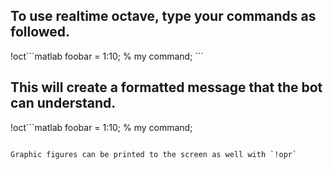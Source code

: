 To use realtime octave, type your commands as followed.
-----------------------------------------------------------------
!oct\`\`\`matlab
  foobar = 1:10; % my command;
\`\`\`

This will create a formatted message that the bot can understand.
-----------------------------------------------------------------
!oct```matlab
  foobar = 1:10; % my command;
```

Graphic figures can be printed to the screen as well with `!opr`
